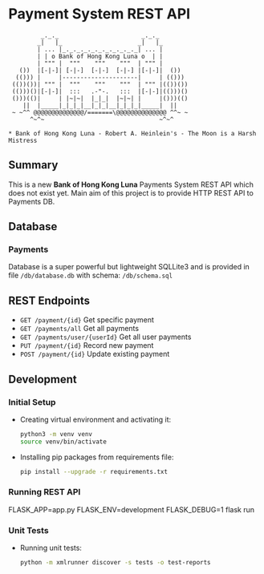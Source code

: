 # Payment System REST API
```text
         _._._                       _._._
        _|   |_                     _|   |_
        | ... |_._._._._._._._._._._| ... |
        | | o Bank of Hong Kong Luna o  | |
        | """ |  """    """    """  | """ |
   ())  |[-|-]| [-|-]  [-|-]  [-|-] |[-|-]|  ())
  (())) |     |---------------------|     | (()))
 (())())| """ |  """    """    """  | """ |(())())
 (()))()|[-|-]|  :::   .-"-.   :::  |[-|-]|(()))()
 ()))(()|     | |~|~|  |_|_|  |~|~| |     |()))(()
    ||  |_____|_|_|_|__|_|_|__|_|_|_|_____|  ||
 ~ ~^^ @@@@@@@@@@@@@@/=======\@@@@@@@@@@@@@@ ^^~ ~
      ^~^~                                ~^~^

* Bank of Hong Kong Luna - Robert A. Heinlein's - The Moon is a Harsh Mistress
```

## Summary

This is a new **Bank of Hong Kong Luna** Payments System REST API which does not exist yet.
Main aim of this project is to provide HTTP REST API to Payments DB.

## Database

### Payments

Database is a super powerful but lightweight SQLLite3 and is provided in file `/db/database.db` 
with schema: `/db/schema.sql`

## REST Endpoints

- ```GET /payment/{id}``` Get specific payment
- ```GET /payments/all``` Get all payments
- ```GET /payments/user/{userId}``` Get all user payments
- ```PUT /payment/{id}``` Record new payment
- ```POST /payment/{id}``` Update existing payment

## Development

### Initial Setup
- Creating virtual environment and activating it:
   ```bash
   python3 -m venv venv
   source venv/bin/activate
   ```
- Installing pip packages from requirements file:
    ```bash
   pip install --upgrade -r requirements.txt 
   ```
### Running REST API

FLASK_APP=app.py FLASK_ENV=development FLASK_DEBUG=1 flask run
   
### Unit Tests

- Running unit tests:
  ```bash
  python -m xmlrunner discover -s tests -o test-reports
  ```
